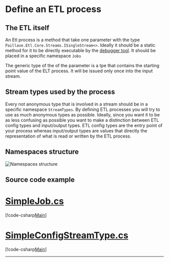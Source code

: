 # Define an ETL process

## The ETL itself

An Etl process is a method that take one parameter with the type `Paillave.Etl.Core.Streams.ISingleStream<>`.
Ideally it should be a static method for it to be directly executable by the [debugger tool](../debugger/index.md). It should be placed in a specific namespace `Jobs`

The generic type of the of the parameter is a tpe that contains the starting point value of the ELT process. It will be issued only once into the input stream.

## Stream types used by the process

Every not anonymous type that is involved in a stream should be in a specific namespace `StreamTypes`. By defining ETL processes you will try to use as much anonymous types as possible. Ideally, since you want it to be as less confusing as possible you want to make a distinction between ETL config types and input/output types. ETL config types are the entry point of your process whereas input/output types are values that directly the representation of what is read or written by the ETL process.

## Namespaces structure

![Namespaces structure](~/images/Namespaces.svg)

## Source code example

# [SimpleJob.cs](#tab/SimpleJob)

[!code-csharp[Main](../../src/Samples/Paillave.Etl.Recipes/DefineProcess/Jobs/SimpleJob.cs)]

# [SimpleConfigStreamType.cs](#tab/SimpleConfigStreamType)

[!code-csharp[Main](../../src/Samples/Paillave.Etl.Recipes/DefineProcess/StreamTypes/Config/SimpleConfigStreamType.cs)]

***